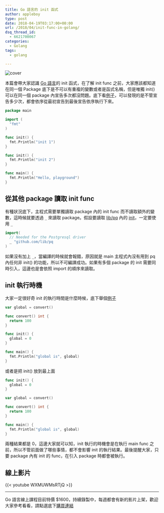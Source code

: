 ```yaml
---
title: Go 語言的 init 函式
author: appleboy
type: post
date: 2018-04-19T03:17:00+00:00
url: /2018/04/init-func-in-golang/
dsq_thread_id:
  - 6621700067
categories:
  - Golang
tags:
  - golang

---
```

![cover](https://i1.wp.com/farm2.staticflickr.com/1622/24407557644_36087ca6de.jpg)

本篇會帶大家認識 [Go 語言][2]的 init 函式，在了解 init func 之前，大家應該都知道在同一個 Package 底下是不可以有重複的變數或者是函式名稱，但是唯獨 init() 可以在同一個 package 內宣告多次都沒問題。底下看[例子][3]，可以發現的是不管宣告多少次，都會依序從最初宣告到最後宣告依序執行下來。

```go
package main

import (
  "fmt"
)

func init() {
  fmt.Println("init 1")
}

func init() {
  fmt.Println("init 2")
}

func main() {
  fmt.Println("Hello, playground")
}
```

<!--more-->

## 從其他 package 讀取 init func

有種狀況底下，主程式需要單獨讀取 package 內的 init func 而不讀取額外的變數，這時候就要透過 `_` 來讀取 package。假設要讀取 [lib/pq][4] 內的 [init][5]，一定要使用 `_`

```go
import(
  // Needed for the Postgresql driver
  _ "github.com/lib/pq
)
```

如果沒有加上 `_`，當編譯的時候就會報錯，原因就是 main 主程式內沒有用到 pq 內任何非 init() 的功能，所以不可編譯成功。如果有多個 package 的 init 需要同時引入，這邊也是會依照 import 的順序來讀取。

## init 執行時機

大家一定很好奇 init 的執行時間是什麼時候，底下舉個[例子][6]

```go
var global = convert()

func convert() int {
  return 100
}

func init() {
  global = 0
}

func main() {
  fmt.Println("global is", global)
}
```

或者是把 init() 放到最上面

```go
func init() {
  global = 0
}

var global = convert()

func convert() int {
  return 100
}

func main() {
  fmt.Println("global is", global)
}
```

兩種結果都是 0，這邊大家就可以知，init 執行的時機會是在執行 main func 之前，所以不管前面做了哪些事情，都不會影響 init 的執行結果。最後提醒大家，只要 package 內有 init 的 func，在引入 package 時都會被執行。

## 線上影片

{{< youtube WXMUWMsRTjQ >}}

* * *

Go 語言線上課程目前特價 $1600，持續錄製中，每週都會有新的影片上架，歡迎大家參考看看，請點選底下[購買連結][7]

[2]: https://golang.org
[3]: https://play.golang.org/p/AN-6MK4qVVL
[4]: https://github.com/lib/pq
[5]: https://github.com/lib/pq/blob/master/conn.go#L48-L50
[6]: https://github.com/go-training/training/blob/990af0ec6605e1e5f9ce239cc9380d79d80ddbce/example16-init-func/main.go#L10-L22
[7]: http://bit.ly/intro-golang
